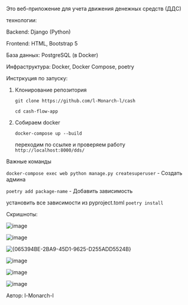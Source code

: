 Это веб-приложение для учета движения денежных средств (ДДС)

технологии:

Backend: Django (Python)

Frontend: HTML, Bootstrap 5

База данных: PostgreSQL (в Docker)

Инфраструктура: Docker, Docker Compose, poetry


Инстркуция по запуску:
1. Клонирование репозитория
   
   ```git clone https://github.com/l-Monarch-l/cash```
   
   ```cd cash-flow-app```
   
3. Собираем docker
   
   ```docker-compose up --build```
   
   переходим по ссылке и проверяем работу ```http://localhost:8000/dds/```

Важные команды

```docker-compose exec web python manage.py createsuperuser``` - Создать админа

```poetry add package-name```	- Добавить зависимость

установить все зависимости из pyproject.toml
```poetry install```

Скришноты:

![image](https://github.com/user-attachments/assets/59ff9f75-4e53-4553-b2cf-d6358c49f6af)

![image](https://github.com/user-attachments/assets/e30a57b6-a142-4082-8ba4-cc20522b8361)

![{065394BE-2BA9-45D1-9625-D255ADD5524B}](https://github.com/user-attachments/assets/b9b66aac-0baf-4dbf-a916-2e7e281fe40d)

![image](https://github.com/user-attachments/assets/4d470896-f271-4f9b-9236-f5b7ac469ec6)

![image](https://github.com/user-attachments/assets/a706b4f5-23ee-4662-ad0d-57cafda903f8)

![image](https://github.com/user-attachments/assets/39819a0f-cd2c-4d5d-9904-763544b7a755)


Автор: l-Monarch-l
